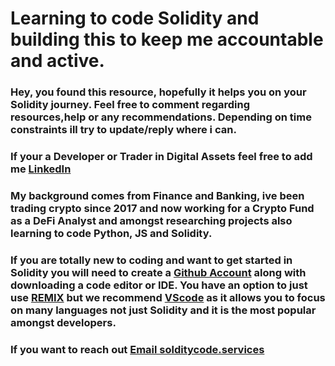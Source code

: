 # Learning to code Solidity and building this to keep me accountable and active. 

### Hey, you found this resource, hopefully it helps you on your Solidity journey. Feel free to comment regarding resources,help or any recommendations. Depending on time constraints ill try to update/reply where i can. 

### If your a Developer or Trader in Digital Assets feel free to add me [LinkedIn](https://www.linkedin.com/in/rosshardingham/)

### My background comes from Finance and Banking, ive been trading crypto since 2017 and now working for a Crypto Fund as a DeFi Analyst and amongst researching projects also learning to code Python, JS and Solidity. 

### If you are totally new to coding and want to get started in Solidity you will need to create a [Github Account](https://github.com/) along with downloading a code editor or IDE. You have an option to just use [REMIX](https://remix.ethereum.org/) but we recommend [VScode](https://code.visualstudio.com/) as it allows you to focus on many languages not just Solidity and it is the most popular amongst developers. 

### If you want to reach out [Email solditycode.services](mailto:soliditycode.services@protonmail.com)

<script src="https://giscus.app/client.js"
        data-repo="RossJH/Solidity"
        data-repo-id="R_kgDOG2qAxg"
        data-category="Announcements"
        data-category-id="DIC_kwDOG2qAxs4CBNzH"
        data-mapping="url"
        data-reactions-enabled="1"
        data-emit-metadata="1"
        data-input-position="top"
        data-theme="dark"
        data-lang="en"
        crossorigin="anonymous"
        async>
</script>